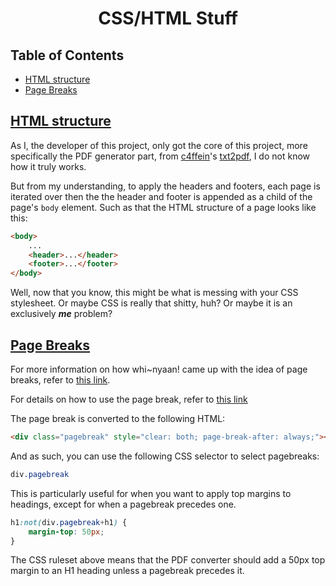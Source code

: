 <h1 align="center" style="font-weight: bold">
    CSS/HTML Stuff
</h1>


<div class="toc"><h2 id="toc"><b><a href="#toc">Table of Contents</a></b></h2>
<ul><li><a href="#html-structure">HTML structure</a></li><li><a href="#page-breaks">Page Breaks</a></li></ul></div>

<h2 id="html-structure"><b><a href="#html-structure">HTML structure</a></b></h2>

As I, the developer of this project, only got the core of this project, more specifically the PDF generator part, from [c4ffein](https://github.com/c4ffein)'s [txt2pdf](https://github.com/c4ffein/txt2pdf), I do not know how it truly works.

But from my understanding, to apply the headers and footers, each page is iterated over then the the header and footer is appended as a child of the page's `body` element. Such as that the HTML structure of a page looks like this:

```html
<body>
    ...
    <header>...</header>
    <footer>...</footer>
</body>
```

Well, now that you know, this might be what is messing with your CSS stylesheet. Or maybe CSS is really that shitty, huh? Or maybe it is an exclusively ***me*** problem?

<h2 id="page-breaks"><b><a href="#page-breaks">Page Breaks</a></b></h2>

For more information on how whi~nyaan! came up with the idea of page breaks, refer to [this link](considerations.md#page-breaks).

For details on how to use the page break, refer to [this link](markdown.md#extended-syntax-page-breaks)

The page break is converted to the following HTML:

```html
<div class="pagebreak" style="clear: both; page-break-after: always;"></div>
```

And as such, you can use the following CSS selector to select pagebreaks:

```css
div.pagebreak
```

This is particularly useful for when you want to apply top margins to headings, except for when a pagebreak precedes one.

```css
h1:not(div.pagebreak+h1) {
    margin-top: 50px;
}
```

The CSS ruleset above means that the PDF converter should add a 50px top margin to an H1 heading unless a pagebreak precedes it.
